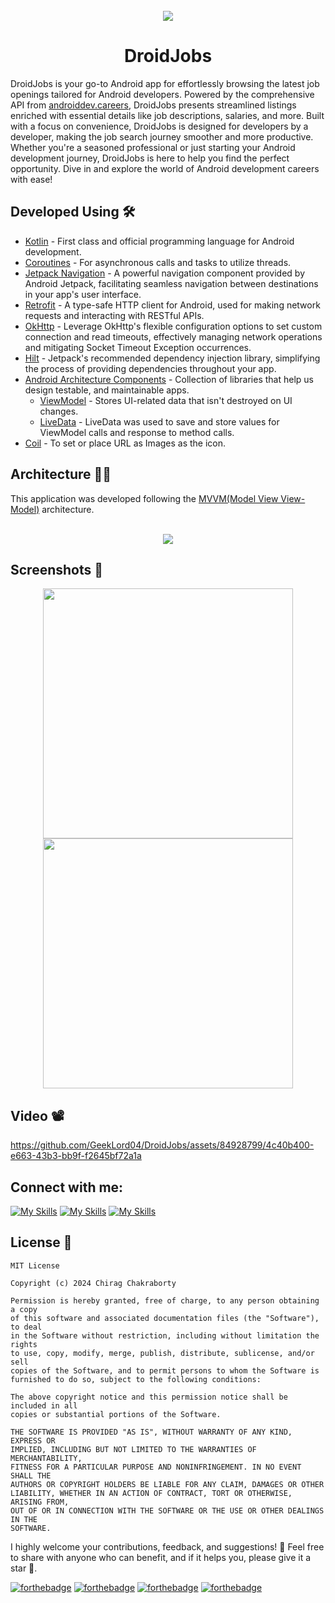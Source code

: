 <div align="center">
<br>
<img src="images/Banner.svg" />

</div>

<h1 align = "center">DroidJobs</h1>
DroidJobs is your go-to Android app for effortlessly browsing the latest job openings tailored for Android developers. Powered by the comprehensive API from <a href="https://androiddev.careers/">androiddev.careers</a>, DroidJobs presents streamlined listings enriched with essential details like job descriptions, salaries, and more. Built with a focus on convenience, DroidJobs is designed for developers by a developer, making the job search journey smoother and more productive. Whether you're a seasoned professional or just starting your Android development journey, DroidJobs is here to help you find the perfect opportunity. Dive in and explore the world of Android development careers with ease!

## Developed Using 🛠

- [Kotlin](https://developer.android.com/kotlin/first) - First class and official programming language for Android development.
- [Coroutines](https://kotlinlang.org/docs/coroutines-overview.html) - For asynchronous calls and tasks to utilize threads.
- [Jetpack Navigation](https://developer.android.com/guide/navigation) - A powerful navigation component provided by Android Jetpack, facilitating seamless navigation between destinations in your app's user interface.
- [Retrofit](https://square.github.io/retrofit/) - A type-safe HTTP client for Android, used for making network requests and interacting with RESTful APIs.
- [OkHttp](https://square.github.io/okhttp/) - Leverage OkHttp's flexible configuration options to set custom connection and read timeouts, effectively managing network operations and mitigating Socket Timeout Exception occurrences.
- [Hilt](https://developer.android.com/training/dependency-injection/hilt-android) - Jetpack's recommended dependency injection library, simplifying the process of providing dependencies throughout your app.
- [Android Architecture Components](https://developer.android.com/topic/architecture) - Collection of libraries that help us design testable, and maintainable apps.
  - [ViewModel](https://developer.android.com/topic/libraries/architecture/viewmodel) - Stores UI-related data that isn't destroyed on UI changes.
  - [LiveData](https://developer.android.com/topic/libraries/architecture/livedata) - LiveData was used to save and store values for ViewModel calls and response to method calls.
- [Coil](https://coil-kt.github.io/coil/compose/) - To set or place URL as Images as the icon.

## Architecture 👷‍♂️
This application was developed following the [MVVM(Model View View-Model)](https://developer.android.com/topic/architecture#recommended-app-arch) architecture.
<br>
<div align="center">
<br>
<img src="images/MVVM.svg"/>
</div>

## Screenshots 📱
<p align="center">  
  <img src="images/Screenshot1.svg" width="400" />  
  <img src="images/Screenshot2.svg" width="400" />   
</p> 

## Video 📽
<p align = "center">
  

https://github.com/GeekLord04/DroidJobs/assets/84928799/4c40b400-e663-43b3-bb9f-f2645bf72a1a

</p>

## Connect with me:
[![My Skills](https://skillicons.dev/icons?i=github)](https://github.com/GeekLord04/)
[![My Skills](https://skillicons.dev/icons?i=linkedin)](https://www.linkedin.com/in/chirag-cy/)
[![My Skills](https://img.icons8.com/fluency/48/twitterx--v2.png)](https://twitter.com/GeekLord04)

## License 📜
```
MIT License

Copyright (c) 2024 Chirag Chakraborty

Permission is hereby granted, free of charge, to any person obtaining a copy
of this software and associated documentation files (the "Software"), to deal
in the Software without restriction, including without limitation the rights
to use, copy, modify, merge, publish, distribute, sublicense, and/or sell
copies of the Software, and to permit persons to whom the Software is
furnished to do so, subject to the following conditions:

The above copyright notice and this permission notice shall be included in all
copies or substantial portions of the Software.

THE SOFTWARE IS PROVIDED "AS IS", WITHOUT WARRANTY OF ANY KIND, EXPRESS OR
IMPLIED, INCLUDING BUT NOT LIMITED TO THE WARRANTIES OF MERCHANTABILITY,
FITNESS FOR A PARTICULAR PURPOSE AND NONINFRINGEMENT. IN NO EVENT SHALL THE
AUTHORS OR COPYRIGHT HOLDERS BE LIABLE FOR ANY CLAIM, DAMAGES OR OTHER
LIABILITY, WHETHER IN AN ACTION OF CONTRACT, TORT OR OTHERWISE, ARISING FROM,
OUT OF OR IN CONNECTION WITH THE SOFTWARE OR THE USE OR OTHER DEALINGS IN THE
SOFTWARE.
```

I highly welcome your contributions, feedback, and suggestions! 🌟 Feel free to share with anyone who can benefit, and if it helps you, please give it a star 🌟.

[![forthebadge](https://forthebadge.com/images/badges/built-with-love.svg)](https://forthebadge.com)
[![forthebadge](https://forthebadge.com/images/badges/built-for-android.svg)](https://forthebadge.com)
[![forthebadge](https://forthebadge.com/images/badges/made-with-kotlin.svg)](https://forthebadge.com)
[![forthebadge](https://forthebadge.com/images/badges/uses-git.svg)](https://forthebadge.com)
